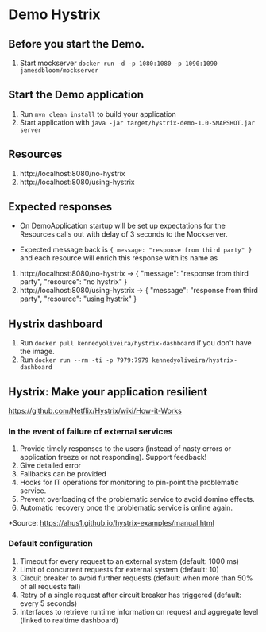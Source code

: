 # Demo Hystrix

Before you start the Demo.
---

1. Start mockserver `docker run -d -p 1080:1080 -p 1090:1090 jamesdbloom/mockserver`

Start the Demo application
---

1. Run `mvn clean install` to build your application
2. Start application with `java -jar target/hystrix-demo-1.0-SNAPSHOT.jar server`

Resources
---

1. http://localhost:8080/no-hystrix
2. http://localhost:8080/using-hystrix

Expected responses
---

- On DemoApplication startup will be set up expectations for the Resources calls out with delay of 3 seconds to the
Mockserver.

- Expected message back is `{ message: "response from third party" }` and each resource will enrich this response with its name as

1. http://localhost:8080/no-hystrix -> { "message": "response from third party", "resource": "no hystrix" }
1. http://localhost:8080/using-hystrix -> { "message": "response from third party", "resource": "using hystrix" }

Hystrix dashboard
---

1. Run `docker pull kennedyoliveira/hystrix-dashboard` if  you don't have the image.
2. Run `docker run --rm -ti -p 7979:7979 kennedyoliveira/hystrix-dashboard`


## Hystrix: Make your application resilient

https://github.com/Netflix/Hystrix/wiki/How-it-Works

### In the event of failure of external services

1. Provide timely responses to the users (instead of nasty errors or application freeze or not responding). Support feedback!
2. Give detailed error
3. Fallbacks can be provided
4. Hooks for IT operations for monitoring to pin-point the problematic service.
5. Prevent overloading of the problematic service to avoid domino effects.
6. Automatic recovery once the problematic service is online again.

*Source: https://ahus1.github.io/hystrix-examples/manual.html

### Default configuration

1. Timeout for every request to an external system (default: 1000 ms)
2. Limit of concurrent requests for external system (default: 10)
3. Circuit breaker to avoid further requests (default: when more than 50% of all requests fail)
4. Retry of a single request after circuit breaker has triggered (default: every 5 seconds)
5. Interfaces to retrieve runtime information on request and aggregate level (linked to realtime dashboard)
